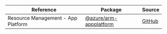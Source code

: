 | Reference | Package | Source |
|---|---|---|
|Resource Management - App Platform|[@azure/arm-appplatform](https://www.npmjs.com/package/@azure/arm-appplatform)|[GitHub](https://github.com/Azure/azure-sdk-for-js/blob/main/sdk/appplatform/arm-appplatform)|
